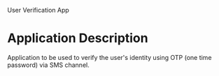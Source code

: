 User Verification App

# Application Description
Application to be used to verify the user's identity using OTP (one time password) via SMS channel.